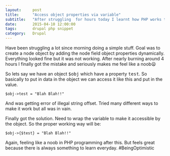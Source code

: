 ```yaml
---
layout:     post
title:      "Access object properties via variable"
subtitle:   "After struggling  for hours today I learnt how PHP works to access object using variable. Silly stuff."
date:       2015-04-10 12:00:00
tags:       drupal php snippet
category:   Drupal
---
```


Have been struggling a lot since morning doing a simple stuff. Goal was to create a node object by adding the node field object properties dynamically. Everything looked fine but it was not working. After nearly burning around 4 hours I finally got the mistake and seriously makes me feel like a noob😦

So lets say we have an object <kbd>$obj</kbd> which have a property <kbd>test</kbd>. So basically to put in data in the object we can access it like this and put in the value.

    $obj->test = "Blah Blah!!"

And was getting error of illegal string offset. Tried many different ways to make it work but all was in vain.

Finally got the solution. Need to wrap the variable to make it accessible by the object. So the proper working way will be:

    $obj->{$test} = "Blah Blah!!"

Again, feeling like a noob in PHP programming after this. But  feels great because there is always something to learn everyday. #BeingOptimistic
